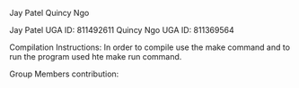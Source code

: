 Jay Patel
Quincy Ngo

Jay Patel UGA ID: 811492611
Quincy Ngo UGA ID: 811369564

Compilation Instructions: In order to compile use the make command and to run the program used hte make run command.

Group Members contribution:
